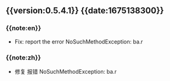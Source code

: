 ## {{version:0.5.4.1}} {{date:1675138300}}

### {{note:en}}
- Fix: report the error NoSuchMethodException: ba.r

### {{note:zh}}
- 修复 报错 NoSuchMethodException: ba.r